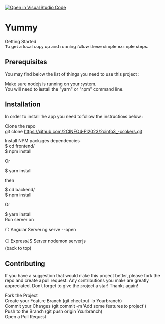 [![Open in Visual Studio Code](https://classroom.github.com/assets/open-in-vscode-718a45dd9cf7e7f842a935f5ebbe5719a5e09af4491e668f4dbf3b35d5cca122.svg)](https://classroom.github.com/online_ide?assignment_repo_id=11279924&assignment_repo_type=AssignmentRepo)

# Yummy
Getting Started  
To get a local copy up and running follow these simple example steps.  

## Prerequisites
You may find below the list of things you need to use this project :  

Make sure nodejs is running on your system.  
You will need to install the "yarn" or "npm" command line.  
## Installation
In order to install the app you need to follow the instructions below :  

Clone the repo  
git clone https://github.com/2CINFO4-PI2023/2cinfo3_-cookers.git  

Install NPM packages dependencies  
$ cd frontend/  
$ npm install   

Or  

$ yarn install   

then  

$ cd backend/  
$ npm install  

Or  

$ yarn install   
Run server on  

⚪️ Angular Server
ng serve --open  

⚪️ ExpressJS Server
nodemon server.js  
(back to top)

## Contributing
If you have a suggestion that would make this project better, please fork the repo and create a pull request. Any contributions you make are greatly appreciated.   Don't forget to give the project a star! Thanks again!  

Fork the Project  
Create your Feature Branch (git checkout -b Yourbranch)  
Commit your Changes (git commit -m 'Add some features to project')  
Push to the Branch (git push origin Yourbranch)  
Open a Pull Request  
